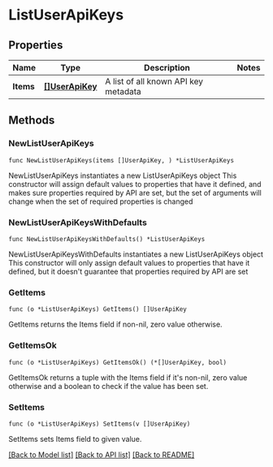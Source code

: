 # ListUserApiKeys

## Properties

Name | Type | Description | Notes
------------ | ------------- | ------------- | -------------
**Items** | [**[]UserApiKey**](UserApiKey.md) | A list of all known API key metadata | 

## Methods

### NewListUserApiKeys

`func NewListUserApiKeys(items []UserApiKey, ) *ListUserApiKeys`

NewListUserApiKeys instantiates a new ListUserApiKeys object
This constructor will assign default values to properties that have it defined,
and makes sure properties required by API are set, but the set of arguments
will change when the set of required properties is changed

### NewListUserApiKeysWithDefaults

`func NewListUserApiKeysWithDefaults() *ListUserApiKeys`

NewListUserApiKeysWithDefaults instantiates a new ListUserApiKeys object
This constructor will only assign default values to properties that have it defined,
but it doesn't guarantee that properties required by API are set

### GetItems

`func (o *ListUserApiKeys) GetItems() []UserApiKey`

GetItems returns the Items field if non-nil, zero value otherwise.

### GetItemsOk

`func (o *ListUserApiKeys) GetItemsOk() (*[]UserApiKey, bool)`

GetItemsOk returns a tuple with the Items field if it's non-nil, zero value otherwise
and a boolean to check if the value has been set.

### SetItems

`func (o *ListUserApiKeys) SetItems(v []UserApiKey)`

SetItems sets Items field to given value.



[[Back to Model list]](../README.md#documentation-for-models) [[Back to API list]](../README.md#documentation-for-api-endpoints) [[Back to README]](../README.md)


